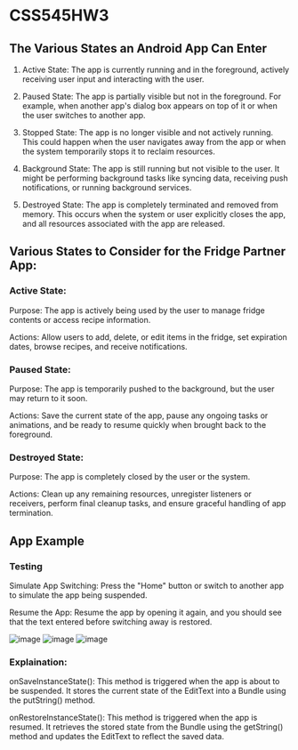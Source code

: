 # CSS545HW3
## The Various States an Android App Can Enter
1. Active State: The app is currently running and in the foreground, actively receiving user input and interacting with the user.

2. Paused State: The app is partially visible but not in the foreground. For example, when another app's dialog box appears on top of it or when the user switches to another app.

3. Stopped State: The app is no longer visible and not actively running. This could happen when the user navigates away from the app or when the system temporarily stops it to reclaim resources.

4. Background State: The app is still running but not visible to the user. It might be performing background tasks like syncing data, receiving push notifications, or running background services.

5. Destroyed State: The app is completely terminated and removed from memory. This occurs when the system or user explicitly closes the app, and all resources associated with the app are released.

## Various States to Consider for the Fridge Partner App:

### Active State:
Purpose: The app is actively being used by the user to manage fridge contents or access recipe information.

Actions: Allow users to add, delete, or edit items in the fridge, set expiration dates, browse recipes, and receive notifications.

### Paused State:
Purpose: The app is temporarily pushed to the background, but the user may return to it soon.

Actions: Save the current state of the app, pause any ongoing tasks or animations, and be ready to resume quickly when brought back to the foreground.

### Destroyed State:
Purpose: The app is completely closed by the user or the system.

Actions: Clean up any remaining resources, unregister listeners or receivers, perform final cleanup tasks, and ensure graceful handling of app termination.

## App Example 
### Testing
Simulate App Switching: Press the "Home" button or switch to another app to simulate the app being suspended.

Resume the App: Resume the app by opening it again, and you should see that the text entered before switching away is restored.

![image](https://github.com/WendyRl/CSS545HW3/assets/80219810/bb820627-4823-490e-b0f2-94e18a949264)
![image](https://github.com/WendyRl/CSS545HW3/assets/80219810/350316a2-e80e-4cd8-8e5b-051aaa6faf95)
![image](https://github.com/WendyRl/CSS545HW3/assets/80219810/9f0cc05e-2586-4314-b91e-d8d515a14491)

### Explaination:
onSaveInstanceState(): This method is triggered when the app is about to be suspended. It stores the current state of the EditText into a Bundle using the putString() method.

onRestoreInstanceState(): This method is triggered when the app is resumed. It retrieves the stored state from the Bundle using the getString() method and updates the EditText to reflect the saved data.
